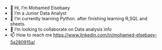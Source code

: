 - 👋 Hi, I’m Mohamed Elsebaey
- 👀 I’m a Junior Data Analyst
- 🌱 I’m currently learning Python. after finishing learning R,SQL and sheets.
- 💞️ I’m looking to collaborate on Data analysis info
- 📫 How to reach me https://www.linkedin.com/in/mohamed-elsebaey-5a280915a/

<!---
MohamedElsebaey92/MohamedElsebaey92 is a ✨ special ✨ repository because its `README.md` (this file) appears on your GitHub profile.
You can click the Preview link to take a look at your changes.
--->
